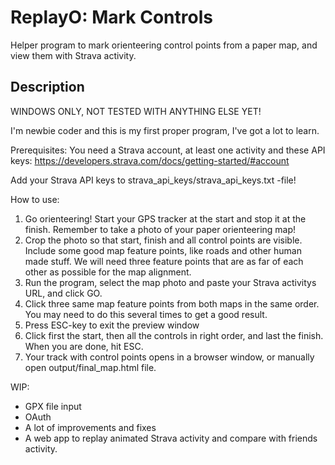 # ReplayO: Mark Controls
Helper program to mark orienteering control points from a paper map, and view them 
with Strava activity. 

## Description
WINDOWS ONLY, NOT TESTED WITH ANYTHING ELSE YET!

I'm newbie coder and this is my first proper program, I've got a lot to learn.

Prerequisites:
You need a Strava account, at least one activity and these API keys: 
https://developers.strava.com/docs/getting-started/#account

Add your Strava API keys to strava_api_keys/strava_api_keys.txt -file!

How to use:
1. Go orienteering! Start your GPS tracker at the start and stop it at the finish. 
   Remember to take a photo of your paper orienteering map!
2. Crop the photo so that start, finish and all control points are visible.
   Include some good map feature points, like roads and other human made stuff. We will need three
   feature points that are as far of each other as possible for the map alignment.
3. Run the program, select the map photo and paste your Strava activitys URL, and click GO.
4. Click three same map feature points from both maps in the same order. You may need to do this 
   several times to get a good result.
5. Press ESC-key to exit the preview window
6. Click first the start, then all the controls in right order, and last the finish. 
   When you are done, hit ESC.
7. Your track with control points opens in a browser window, or manually open output/final_map.html file.

WIP: 
- GPX file input 
- OAuth
- A lot of improvements and fixes
- A web app to replay animated Strava activity and compare with friends activity.
